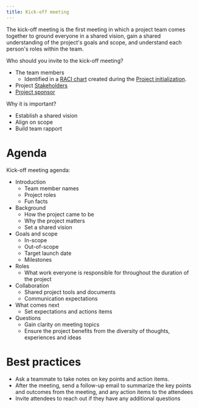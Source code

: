 ```yaml
---
title: Kick-off meeting
---
```

The kick-off meeting is the first meeting in which a project team comes together to ground everyone in a shared vision, gain a shared understanding of the project's goals and scope, and understand each person's roles within the team. 

Who should you invite to the kick-off meeting?
- The team members 
	- Identified in a [RACI chart](danielesalvatore/project-management/project-initiation/raci-chart.md) created during the [Project initialization](danielesalvatore/project-management/project-initiation/project-initialization.md).
- Project [Stakeholders](danielesalvatore/project-management/foundations-of-project-management/actors/stakeholders.md)
- [Project sponsor](danielesalvatore/project-management/foundations-of-project-management/actors/project-sponsor.md)


Why it is important?
- Establish a shared vision
- Align on scope
- Build team rapport


# Agenda
Kick-off meeting agenda:
- Introduction
	- Team member names
	- Project roles
	- Fun facts
- Background
	- How the project came to be
	- Why the project matters
	- Set a shared vision
- Goals and scope
	- In-scope
	- Out-of-scope
	- Target launch date
	- Milestones
- Roles
	- What work everyone is responsible for throughout the duration of the project
- Collaboration
	- Shared project tools and documents
	- Communication expectations
- What comes next
	- Set expectations and actions items
- Questions
	- Gain clarity on meeting topics
	- Ensure the project benefits from the diversity of thoughts, experiences and ideas

# Best practices
- Ask a teammate to take notes on key points and action items.
- After the meeting, send a follow-up email to summarize the key points and outcomes from the meeting, and any action items to the attendees
- Invite attendees to reach out if they have any additional questions